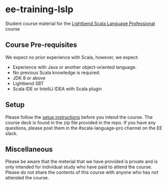 # ee-training-lslp

Student course material for the [Lightbend Scala Language Professional](https://www.lightbend.com/services/training/lightbend-scala-language-professional) course

## Course Pre-requisites

We expect no prior experience with Scala, however, we expect:

* Experience with Java or another object-oriented language.
* No previous Scala knowledge is required.
* JDK 8 or above
* Lightbend SBT
* Scala IDE or IntelliJ IDEA with Scala plugin

## Setup

Please follow the [setup instructions](Setup.md) before you intend the course. The course deck is found in the zip file provided in the repo. If you have any questions, please post them in the #scala-language-pro channel on the EE slack.

## Miscellaneous

Please be aware that the meterial that we have provided is private and is only intended for individual study who have paid to attend the course. Please do not share the contents of this course with anyone who has not attended the course.